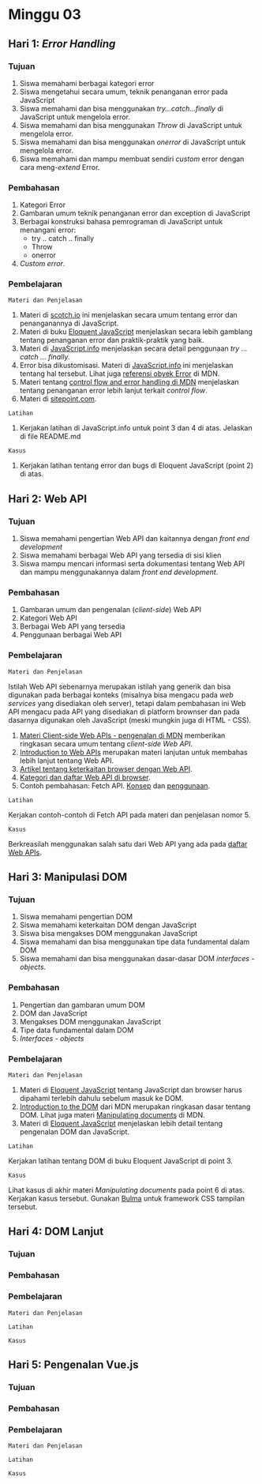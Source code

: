 # Minggu 03

## Hari 1: *Error Handling*

### Tujuan

1. Siswa memahami berbagai kategori error
2. Siswa mengetahui secara umum, teknik penanganan error pada JavaScript
3. Siswa memahami dan bisa menggunakan *try...catch...finally* di JavaScript untuk mengelola error.
4. Siswa memahami dan bisa menggunakan *Throw* di JavaScript untuk mengelola error.
5. Siswa memahami dan bisa menggunakan *onerror* di JavaScript untuk mengelola error.
6. Siswa memahami dan mampu membuat sendiri *custom* error dengan cara meng-*extend* Error.

### Pembahasan

1. Kategori Error
2. Gambaran umum teknik penanganan error dan exception di JavaScript
3. Berbagai konstruksi bahasa pemrograman di JavaScript untuk menangani error:
    * try .. catch .. finally
    * Throw
    * onerror
4. *Custom error*.

### Pembelajaran

```
Materi dan Penjelasan
```

1. Materi di [scotch.io](https://scotch.io/tutorials/proper-error-handling-in-javascript) ini menjelaskan secara umum tentang error dan penanganannya di JavaScript.
2. Materi di buku [Eloquent JavaScript](https://eloquentjavascript.net/08_error.html) menjelaskan secara lebih gamblang tentang penanganan error dan praktik-praktik yang baik.
3. Materi di [JavaScript.info](http://javascript.info/try-catch) menjelaskan secara detail penggunaan *try ... catch ... finally*.
4. Error bisa dikustomisasi. Materi di [JavaScript.info](http://javascript.info/custom-errors) ini menjelaskan tentang hal tersebut. Lihat juga [referensi obyek Error](https://developer.mozilla.org/en-US/docs/Web/JavaScript/Reference/Global_Objects/Error) di MDN.
5. Materi tentang [control flow and error handling di MDN](https://developer.mozilla.org/en-US/docs/Web/JavaScript/Guide/Control_flow_and_error_handling) menjelaskan tentang penanganan error lebih lanjut terkait *control flow*.
6. Materi di [sitepoint.com](https://www.sitepoint.com/exceptional-exception-handling-in-javascript/).

```
Latihan
```

1. Kerjakan latihan di JavaScript.info untuk point 3 dan 4 di atas. Jelaskan di file README.md

```
Kasus
```

1. Kerjakan latihan tentang error dan bugs di Eloquent JavaScript (point 2) di atas.

## Hari 2: Web API

### Tujuan

1. Siswa memahami pengertian Web API dan kaitannya dengan *front end development*
2. Siswa memahami berbagai Web API yang tersedia di sisi klien
3. Siswa mampu mencari informasi serta dokumentasi tentang Web API dan mampu menggunakannya dalam
   *front end development*.

### Pembahasan

1. Gambaran umum dan pengenalan (*client-side*) Web API
2. Kategori Web API
3. Berbagai Web API yang tersedia
4. Penggunaan berbagai Web API

### Pembelajaran

```
Materi dan Penjelasan
```

Istilah Web API sebenarnya merupakan istilah yang generik dan bisa digunakan pada berbagai konteks
(misalnya bisa mengacu pada *web services* yang disediakan oleh server), tetapi dalam pembahasan ini
Web API mengacu pada API yang disediakan di platform brownser dan pada dasarnya digunakan oleh
JavaScript (meski mungkin juga di HTML - CSS). 

1. [Materi Client-side Web APIs - pengenalan di MDN](https://developer.mozilla.org/en-US/docs/Learn/JavaScript/Client-side_web_APIs) memberikan ringkasan secara umum tentang *client-side Web API*.
2. [Introduction to Web APIs](https://developer.mozilla.org/en-US/docs/Learn/JavaScript/Client-side_web_APIs/Introduction)    merupakan materi lanjutan untuk membahas lebih lanjut tentang Web API.
3. [Artikel tentang keterkaitan browser dengan Web API](https://medium.com/@antwan29/browser-and-web-apis-d48c3fd8739).
4. [Kategori dan daftar Web API di browser](https://developer.mozilla.org/en-US/docs/Web/API).
5. Contoh pembahasan: Fetch API. [Konsep](https://developer.mozilla.org/en-US/docs/Web/API/Fetch_API) dan [penggunaan](https://developer.mozilla.org/en-US/docs/Web/API/Fetch_API/Using_Fetch).

```
Latihan
```

Kerjakan contoh-contoh di Fetch API pada materi dan penjelasan nomor 5.

```
Kasus
```

Berkreasilah menggunakan salah satu dari Web API yang ada pada [daftar Web APIs](https://developer.mozilla.org/en-US/docs/Web/API).

## Hari 3: Manipulasi DOM 

### Tujuan

1. Siswa memahami pengertian DOM
2. Siswa memahami keterkaitan DOM dengan JavaScript
3. Siswa bisa mengakses DOM menggunakan JavaScript
4. Siswa memahami dan bisa menggunakan tipe data fundamental dalam DOM
5. Siswa memahami dan bisa menggunakan dasar-dasar DOM *interfaces - objects*.

### Pembahasan

1. Pengertian dan gambaran umum DOM
2. DOM dan JavaScript
3. Mengakses DOM menggunakan JavaScript
4. Tipe data fundamental dalam DOM
5. *Interfaces - objects*

### Pembelajaran

```
Materi dan Penjelasan
```

1. Materi di [Eloquent JavaScript](https://eloquentjavascript.net/13_browser.html) tentang JavaScript dan browser harus dipahami terlebih dahulu sebelum masuk ke DOM.
2. [Introduction to the DOM](https://developer.mozilla.org/en-US/docs/Web/API/Document_Object_Model/Introduction) dari MDN merupakan ringkasan dasar tentang DOM. Lihat juga materi [Manipulating documents](https://developer.mozilla.org/en-US/docs/Learn/JavaScript/Client-side_web_APIs/Manipulating_documents) di MDN.
3. Materi di [Eloquent JavaScript](https://eloquentjavascript.net/14_dom.html) menjelaskan lebih detail tentang pengenalan DOM dan JavaScript.


```
Latihan
```

Kerjakan latihan tentang DOM di buku Eloquent JavaScript di point 3.


```
Kasus
```

Lihat kasus di akhir materi *Manipulating documents* pada point 6 di atas. Kerjakan kasus tersebut. Gunakan [Bulma](https://bulma.io/) untuk framework CSS tampilan tersebut.

## Hari 4: DOM Lanjut 

### Tujuan

### Pembahasan

### Pembelajaran

```
Materi dan Penjelasan
```

```
Latihan
```

```
Kasus
```


## Hari 5: Pengenalan Vue.js 

### Tujuan

### Pembahasan

### Pembelajaran

```
Materi dan Penjelasan
```

```
Latihan
```

```
Kasus
```


